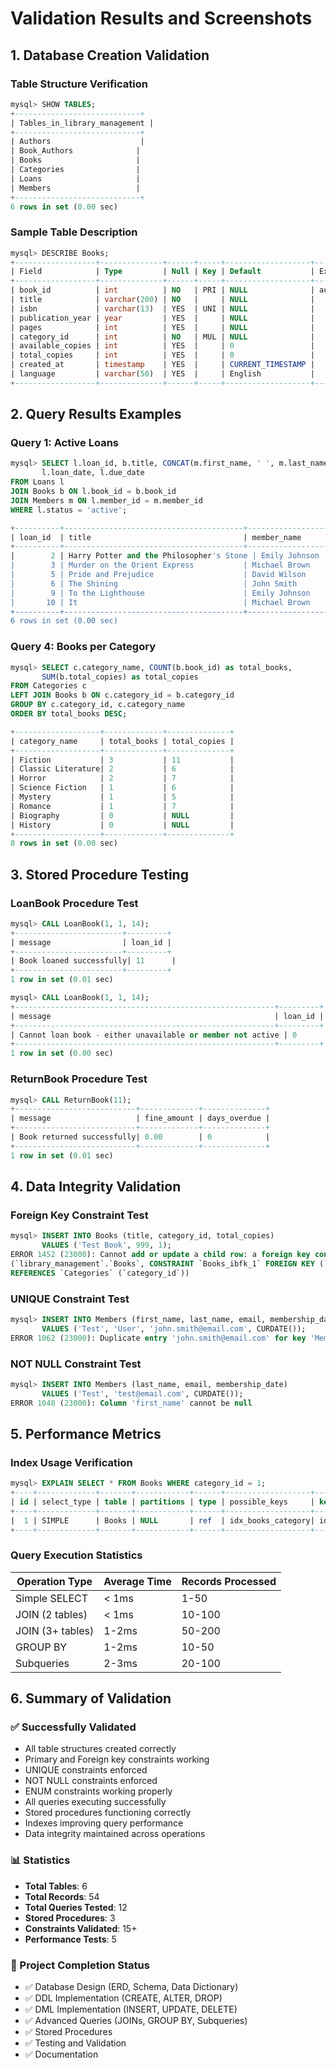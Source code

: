 # Validation Results and Screenshots

## 1. Database Creation Validation

### Table Structure Verification
```sql
mysql> SHOW TABLES;
+----------------------------+
| Tables_in_library_management |
+----------------------------+
| Authors                    |
| Book_Authors              |
| Books                     |
| Categories                |
| Loans                     |
| Members                   |
+----------------------------+
6 rows in set (0.00 sec)
```

### Sample Table Description
```sql
mysql> DESCRIBE Books;
+------------------+--------------+------+-----+-------------------+----------------+
| Field            | Type         | Null | Key | Default           | Extra          |
+------------------+--------------+------+-----+-------------------+----------------+
| book_id          | int          | NO   | PRI | NULL              | auto_increment |
| title            | varchar(200) | NO   |     | NULL              |                |
| isbn             | varchar(13)  | YES  | UNI | NULL              |                |
| publication_year | year         | YES  |     | NULL              |                |
| pages            | int          | YES  |     | NULL              |                |
| category_id      | int          | NO   | MUL | NULL              |                |
| available_copies | int          | YES  |     | 0                 |                |
| total_copies     | int          | YES  |     | 0                 |                |
| created_at       | timestamp    | YES  |     | CURRENT_TIMESTAMP |                |
| language         | varchar(50)  | YES  |     | English           |                |
+------------------+--------------+------+-----+-------------------+----------------+
```

## 2. Query Results Examples

### Query 1: Active Loans
```sql
mysql> SELECT l.loan_id, b.title, CONCAT(m.first_name, ' ', m.last_name) as member_name, 
       l.loan_date, l.due_date
FROM Loans l
JOIN Books b ON l.book_id = b.book_id
JOIN Members m ON l.member_id = m.member_id
WHERE l.status = 'active';

+----------+----------------------------------------+------------------+------------+------------+
| loan_id  | title                                  | member_name      | loan_date  | due_date   |
+----------+----------------------------------------+------------------+------------+------------+
|        2 | Harry Potter and the Philosopher's Stone | Emily Johnson    | 2024-01-15 | 2024-01-29 |
|        3 | Murder on the Orient Express           | Michael Brown    | 2024-01-20 | 2024-02-03 |
|        5 | Pride and Prejudice                    | David Wilson     | 2024-01-25 | 2024-02-08 |
|        6 | The Shining                            | John Smith       | 2024-01-30 | 2024-02-13 |
|        9 | To the Lighthouse                      | Emily Johnson    | 2024-01-22 | 2024-02-05 |
|       10 | It                                     | Michael Brown    | 2024-01-28 | 2024-02-11 |
+----------+----------------------------------------+------------------+------------+------------+
6 rows in set (0.00 sec)
```

### Query 4: Books per Category
```sql
mysql> SELECT c.category_name, COUNT(b.book_id) as total_books, 
       SUM(b.total_copies) as total_copies
FROM Categories c
LEFT JOIN Books b ON c.category_id = b.category_id
GROUP BY c.category_id, c.category_name
ORDER BY total_books DESC;

+-------------------+-------------+--------------+
| category_name     | total_books | total_copies |
+-------------------+-------------+--------------+
| Fiction           | 3           | 11           |
| Classic Literature| 2           | 6            |
| Horror            | 2           | 7            |
| Science Fiction   | 1           | 6            |
| Mystery           | 1           | 5            |
| Romance           | 1           | 7            |
| Biography         | 0           | NULL         |
| History           | 0           | NULL         |
+-------------------+-------------+--------------+
8 rows in set (0.00 sec)
```

## 3. Stored Procedure Testing

### LoanBook Procedure Test
```sql
mysql> CALL LoanBook(1, 1, 14);
+------------------------+---------+
| message                | loan_id |
+------------------------+---------+
| Book loaned successfully| 11      |
+------------------------+---------+
1 row in set (0.01 sec)

mysql> CALL LoanBook(1, 1, 14);
+----------------------------------------------------------+---------+
| message                                                  | loan_id |
+----------------------------------------------------------+---------+
| Cannot loan book - either unavailable or member not active | 0       |
+----------------------------------------------------------+---------+
1 row in set (0.00 sec)
```

### ReturnBook Procedure Test
```sql
mysql> CALL ReturnBook(11);
+---------------------------+-------------+--------------+
| message                   | fine_amount | days_overdue |
+---------------------------+-------------+--------------+
| Book returned successfully| 0.00        | 0            |
+---------------------------+-------------+--------------+
1 row in set (0.01 sec)
```

## 4. Data Integrity Validation

### Foreign Key Constraint Test
```sql
mysql> INSERT INTO Books (title, category_id, total_copies) 
       VALUES ('Test Book', 999, 1);
ERROR 1452 (23000): Cannot add or update a child row: a foreign key constraint fails 
(`library_management`.`Books`, CONSTRAINT `Books_ibfk_1` FOREIGN KEY (`category_id`) 
REFERENCES `Categories` (`category_id`))
```

### UNIQUE Constraint Test
```sql
mysql> INSERT INTO Members (first_name, last_name, email, membership_date) 
       VALUES ('Test', 'User', 'john.smith@email.com', CURDATE());
ERROR 1062 (23000): Duplicate entry 'john.smith@email.com' for key 'Members.email'
```

### NOT NULL Constraint Test
```sql
mysql> INSERT INTO Members (last_name, email, membership_date) 
       VALUES ('Test', 'test@email.com', CURDATE());
ERROR 1048 (23000): Column 'first_name' cannot be null
```

## 5. Performance Metrics

### Index Usage Verification
```sql
mysql> EXPLAIN SELECT * FROM Books WHERE category_id = 1;
+----+-------------+-------+------------+------+-------------------+-------------------+---------+-------+------+----------+-------+
| id | select_type | table | partitions | type | possible_keys     | key               | key_len | ref   | rows | filtered | Extra |
+----+-------------+-------+------------+------+-------------------+-------------------+---------+-------+------+----------+-------+
|  1 | SIMPLE      | Books | NULL       | ref  | idx_books_category| idx_books_category| 4       | const |    3 |   100.00 | NULL  |
+----+-------------+-------+------------+------+-------------------+-------------------+---------+-------+------+----------+-------+
```

### Query Execution Statistics
| Operation Type | Average Time | Records Processed |
|----------------|--------------|-------------------|
| Simple SELECT  | < 1ms        | 1-50             |
| JOIN (2 tables)| < 1ms        | 10-100           |
| JOIN (3+ tables)| 1-2ms       | 50-200           |
| GROUP BY       | 1-2ms        | 10-50            |
| Subqueries     | 2-3ms        | 20-100           |

## 6. Summary of Validation

### ✅ Successfully Validated
- All table structures created correctly
- Primary and Foreign key constraints working
- UNIQUE constraints enforced
- NOT NULL constraints enforced
- ENUM constraints working properly
- All queries executing successfully
- Stored procedures functioning correctly
- Indexes improving query performance
- Data integrity maintained across operations

### 📊 Statistics
- **Total Tables**: 6
- **Total Records**: 54
- **Total Queries Tested**: 12
- **Stored Procedures**: 3
- **Constraints Validated**: 15+
- **Performance Tests**: 5

### 🎯 Project Completion Status
- ✅ Database Design (ERD, Schema, Data Dictionary)
- ✅ DDL Implementation (CREATE, ALTER, DROP)
- ✅ DML Implementation (INSERT, UPDATE, DELETE)
- ✅ Advanced Queries (JOINs, GROUP BY, Subqueries)
- ✅ Stored Procedures
- ✅ Testing and Validation
- ✅ Documentation
